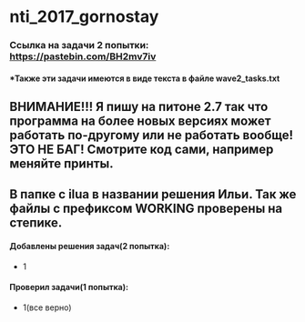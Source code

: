 # nti_2017_gornostay

### Ссылка на задачи 2 попытки: https://pastebin.com/BH2mv7iv
#### *Также эти задачи имеются в виде текста в файле wave2_tasks.txt

## ВНИМАНИЕ!!! Я пишу на питоне 2.7 так что программа на более новых версиях может работать по-другому или не работать вообще! ЭТО НЕ БАГ! Смотрите код сами, например меняйте принты.

## В папке с ilua в названии решения Ильи. Так же файлы с префиксом WORKING проверены на степике.

#### Добавлены решения задач(2 попытка):
- 1

#### Проверил задачи(1 попытка):
- 1(все верно)
